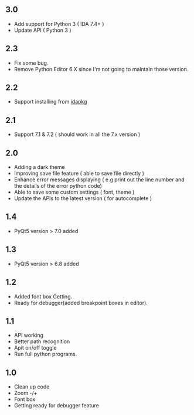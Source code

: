 ## 3.0  
* Add support for Python 3 ( IDA 7.4+ )  
* Update API ( Python 3 )

## 2.3
* Fix some bug.  
* Remove Python Editor 6.X since I'm not going to maintain those version.  

## 2.2
* Support installing from [idapkg](https://github.com/Jinmo/idapkg)

## 2.1  
* Support 7.1 & 7.2 ( should work in all the 7.x version )

## 2.0
* Adding a dark theme
* Improving save file feature ( able to save file directly )
* Enhance error messages displaying ( e.g print out the line number and the details of the error python code)
* Able to save some custom settings ( font, theme )
* Update the APIs to the latest version ( for autocomplete )

## 1.4
* PyQt5 version > 7.0 added

## 1.3
* PyQt5 version > 6.8 added

## 1.2
* Added font box Getting.
* Ready for debugger(added breakpoint boxes in editor).

## 1.1
* API working
* Better path recognition
* Apit on/off toggle
* Run full python programs.

## 1.0
* Clean up code
* Zoom -/+
* Font box
* Getting ready for debugger feature
